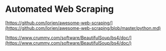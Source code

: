 # Automated Web Scraping

[https://github.com/lorien/awesome-web-scraping/](https://github.com/lorien/awesome-web-scraping/blob/master/python.md)

[https://www.crummy.com/software/BeautifulSoup/bs4/doc/](https://www.crummy.com/software/BeautifulSoup/bs4/doc/)